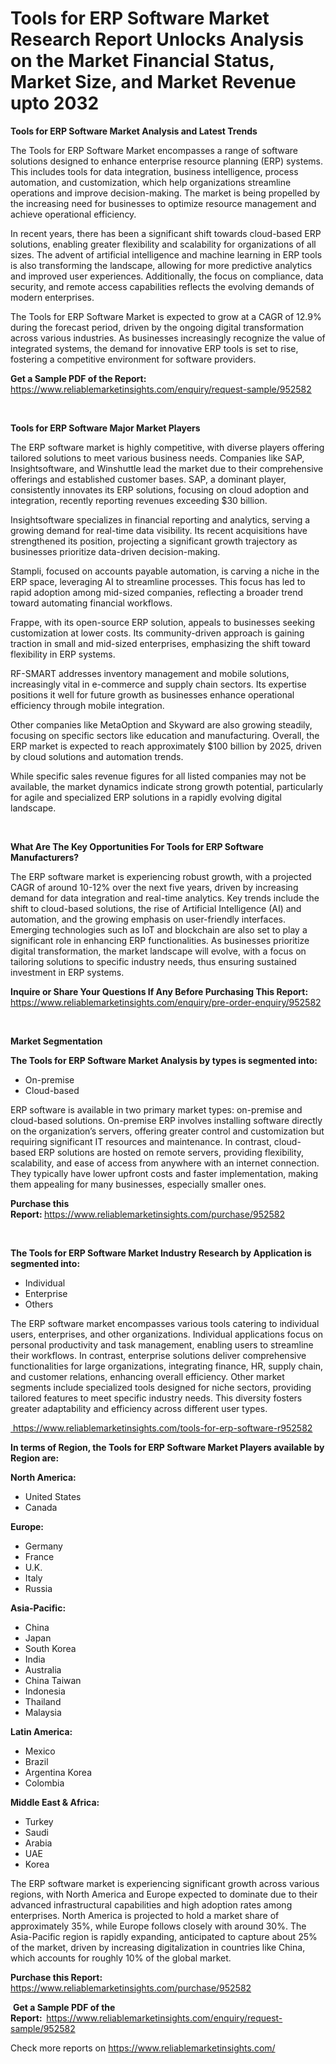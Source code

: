 <p><h1>Tools for ERP Software Market Research Report Unlocks Analysis on the Market Financial Status, Market Size, and Market Revenue upto 2032</h1></p><p><strong>Tools for ERP Software Market Analysis and Latest Trends</strong></p>
<p><p>The Tools for ERP Software Market encompasses a range of software solutions designed to enhance enterprise resource planning (ERP) systems. This includes tools for data integration, business intelligence, process automation, and customization, which help organizations streamline operations and improve decision-making. The market is being propelled by the increasing need for businesses to optimize resource management and achieve operational efficiency.</p><p>In recent years, there has been a significant shift towards cloud-based ERP solutions, enabling greater flexibility and scalability for organizations of all sizes. The advent of artificial intelligence and machine learning in ERP tools is also transforming the landscape, allowing for more predictive analytics and improved user experiences. Additionally, the focus on compliance, data security, and remote access capabilities reflects the evolving demands of modern enterprises.</p><p>The Tools for ERP Software Market is expected to grow at a CAGR of 12.9% during the forecast period, driven by the ongoing digital transformation across various industries. As businesses increasingly recognize the value of integrated systems, the demand for innovative ERP tools is set to rise, fostering a competitive environment for software providers.</p></p>
<p><strong>Get a Sample PDF of the Report:&nbsp;</strong> <a href="https://www.reliablemarketinsights.com/enquiry/request-sample/952582?utm_campaign=2535&utm_medium=2&utm_source=Github&utm_content=ia&utm_term=07032025&utm_id=tools-for-erp-software">https://www.reliablemarketinsights.com/enquiry/request-sample/952582</a></p>
<p>&nbsp;</p>
<p><strong>Tools for ERP Software Major Market Players</strong></p>
<p><p>The ERP software market is highly competitive, with diverse players offering tailored solutions to meet various business needs. Companies like SAP, Insightsoftware, and Winshuttle lead the market due to their comprehensive offerings and established customer bases. SAP, a dominant player, consistently innovates its ERP solutions, focusing on cloud adoption and integration, recently reporting revenues exceeding $30 billion.</p><p>Insightsoftware specializes in financial reporting and analytics, serving a growing demand for real-time data visibility. Its recent acquisitions have strengthened its position, projecting a significant growth trajectory as businesses prioritize data-driven decision-making.</p><p>Stampli, focused on accounts payable automation, is carving a niche in the ERP space, leveraging AI to streamline processes. This focus has led to rapid adoption among mid-sized companies, reflecting a broader trend toward automating financial workflows.</p><p>Frappe, with its open-source ERP solution, appeals to businesses seeking customization at lower costs. Its community-driven approach is gaining traction in small and mid-sized enterprises, emphasizing the shift toward flexibility in ERP systems.</p><p>RF-SMART addresses inventory management and mobile solutions, increasingly vital in e-commerce and supply chain sectors. Its expertise positions it well for future growth as businesses enhance operational efficiency through mobile integration.</p><p>Other companies like MetaOption and Skyward are also growing steadily, focusing on specific sectors like education and manufacturing. Overall, the ERP market is expected to reach approximately $100 billion by 2025, driven by cloud solutions and automation trends.</p><p>While specific sales revenue figures for all listed companies may not be available, the market dynamics indicate strong growth potential, particularly for agile and specialized ERP solutions in a rapidly evolving digital landscape.</p></p>
<p>&nbsp;</p>
<p><strong>What Are The Key Opportunities For Tools for ERP Software Manufacturers?</strong></p>
<p><p>The ERP software market is experiencing robust growth, with a projected CAGR of around 10-12% over the next five years, driven by increasing demand for data integration and real-time analytics. Key trends include the shift to cloud-based solutions, the rise of Artificial Intelligence (AI) and automation, and the growing emphasis on user-friendly interfaces. Emerging technologies such as IoT and blockchain are also set to play a significant role in enhancing ERP functionalities. As businesses prioritize digital transformation, the market landscape will evolve, with a focus on tailoring solutions to specific industry needs, thus ensuring sustained investment in ERP systems.</p></p>
<p><strong>Inquire or Share Your Questions If Any Before Purchasing This Report:</strong> <a href="https://www.reliablemarketinsights.com/enquiry/pre-order-enquiry/952582?utm_campaign=2535&utm_medium=2&utm_source=Github&utm_content=ia&utm_term=07032025&utm_id=tools-for-erp-software">https://www.reliablemarketinsights.com/enquiry/pre-order-enquiry/952582</a></p>
<p>&nbsp;</p>
<p><strong>Market Segmentation</strong></p>
<p><strong>The Tools for ERP Software Market Analysis by types is segmented into:</strong></p>
<p><ul><li>On-premise</li><li>Cloud-based</li></ul></p>
<p><p>ERP software is available in two primary market types: on-premise and cloud-based solutions. On-premise ERP involves installing software directly on the organization’s servers, offering greater control and customization but requiring significant IT resources and maintenance. In contrast, cloud-based ERP solutions are hosted on remote servers, providing flexibility, scalability, and ease of access from anywhere with an internet connection. They typically have lower upfront costs and faster implementation, making them appealing for many businesses, especially smaller ones.</p></p>
<p><strong>Purchase this Report:&nbsp;</strong><a href="https://www.reliablemarketinsights.com/purchase/952582?utm_campaign=2535&utm_medium=2&utm_source=Github&utm_content=ia&utm_term=07032025&utm_id=tools-for-erp-software">https://www.reliablemarketinsights.com/purchase/952582</a></p>
<p>&nbsp;</p>
<p><strong>The Tools for ERP Software Market Industry Research by Application is segmented into:</strong></p>
<p><ul><li>Individual</li><li>Enterprise</li><li>Others</li></ul></p>
<p><p>The ERP software market encompasses various tools catering to individual users, enterprises, and other organizations. Individual applications focus on personal productivity and task management, enabling users to streamline their workflows. In contrast, enterprise solutions deliver comprehensive functionalities for large organizations, integrating finance, HR, supply chain, and customer relations, enhancing overall efficiency. Other market segments include specialized tools designed for niche sectors, providing tailored features to meet specific industry needs. This diversity fosters greater adaptability and efficiency across different user types.</p></p>
<p><a href="https://www.reliablemarketinsights.com/tools-for-erp-software-r952582?utm_campaign=2535&utm_medium=2&utm_source=Github&utm_content=ia&utm_term=07032025&utm_id=tools-for-erp-software">&nbsp;https://www.reliablemarketinsights.com/tools-for-erp-software-r952582</a></p>
<p><strong>In terms of Region, the Tools for ERP Software Market Players available by Region are:</strong></p>
<p>
    <p> <strong> North America: </strong>
        <ul>
            <li>United States</li>
            <li>Canada</li>
        </ul>
        </p> 
    <p> <strong> Europe: </strong>
        <ul>
            <li>Germany</li>
            <li>France</li>
            <li>U.K.</li>
            <li>Italy</li>
            <li>Russia</li>
        </ul>
        </p> 
    <p> <strong> Asia-Pacific: </strong>
        <ul>
            <li>China</li>
            <li>Japan</li>
            <li>South Korea</li>
            <li>India</li>
            <li>Australia</li>
            <li>China Taiwan</li>
            <li>Indonesia</li>
            <li>Thailand</li>
            <li>Malaysia</li>
        </ul>
        </p> 
    <p> <strong> Latin America: </strong>
        <ul>
            <li>Mexico</li>
            <li>Brazil</li>
            <li>Argentina Korea</li>
            <li>Colombia</li>
        </ul>
        </p> 
    <p> <strong> Middle East & Africa: </strong>
        <ul>
            <li>Turkey</li>
            <li>Saudi</li>
            <li>Arabia</li>
            <li>UAE</li>
            <li>Korea</li>
        </ul>
    </p>
    </p>
<p><p>The ERP software market is experiencing significant growth across various regions, with North America and Europe expected to dominate due to their advanced infrastructural capabilities and high adoption rates among enterprises. North America is projected to hold a market share of approximately 35%, while Europe follows closely with around 30%. The Asia-Pacific region is rapidly expanding, anticipated to capture about 25% of the market, driven by increasing digitalization in countries like China, which accounts for roughly 10% of the global market.</p></p>
<p><strong>Purchase this Report: </strong><a href="https://www.reliablemarketinsights.com/purchase/952582?utm_campaign=2535&utm_medium=2&utm_source=Github&utm_content=ia&utm_term=07032025&utm_id=tools-for-erp-software">https://www.reliablemarketinsights.com/purchase/952582</a></p>
<p>&nbsp;<strong>Get a Sample PDF of the Report:&nbsp;&nbsp;</strong><a href="https://www.reliablemarketinsights.com/enquiry/request-sample/952582?utm_campaign=2535&utm_medium=2&utm_source=Github&utm_content=ia&utm_term=07032025&utm_id=tools-for-erp-software">https://www.reliablemarketinsights.com/enquiry/request-sample/952582</a></p>
<p><strong></strong></p>
<p>Check more reports on <a href="https://www.reliablemarketinsights.com/?utm_campaign=2535&utm_medium=2&utm_source=Github&utm_content=ia&utm_term=07032025&utm_id=tools-for-erp-software">https://www.reliablemarketinsights.com/</a></p>